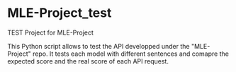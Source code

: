 # MLE-Project_test
TEST Project for MLE-Project

This Python script allows to test the API developped under the "MLE-Project" repo.
It tests each model with different sentences and comapre the expected score and the real score of each API request.
